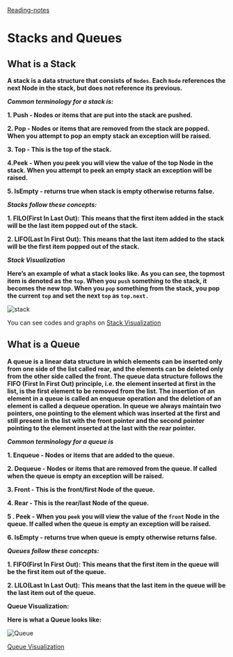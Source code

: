 [Reading-notes](https://odehyazan.github.io/reading-notes/)

# Stacks and Queues

## What is a Stack

**A stack is a data structure that consists of `Nodes`. Each `Node` references the next Node in the stack, but does not reference its previous.**

***Common terminology for a stack is:***

**1. Push - Nodes or items that are put into the stack are pushed.**

**2. Pop - Nodes or items that are removed from the stack are popped. When you attempt to pop an empty stack an exception will be raised.**

**3. Top - This is the top of the stack.**

**4.Peek - When you peek you will view the value of the top Node in the stack. When you attempt to peek an empty stack an exception will be raised.**

**5. IsEmpty - returns true when stack is empty otherwise returns false.**

***Stacks follow these concepts:***

**1. FILO(First In Last Out):**
**This means that the first item added in the stack will be the last item popped out of the stack.**

**2. LIFO(Last In First Out):**
**This means that the last item added to the stack will be the first item popped out of the stack.**

***Stack Visualization***

**Here’s an example of what a stack looks like. As you can see, the topmost item is denoted as the `top`. When you `push` something to the stack, it becomes the new top. When you `pop` something from the stack, you pop the current `top` and set the next `top` as `top.next.`**

![stack](https://codefellows.github.io/common_curriculum/data_structures_and_algorithms/Code_401/class-10/resources/images/stack1.PNG)

You can see codes and graphs on [Stack Visualization](https://codefellows.github.io/common_curriculum/data_structures_and_algorithms/Code_401/class-10/resources/stacks_and_queues.html)

## What is a Queue

**A queue is a linear data structure in which elements can be inserted only from one side of the list called rear, and the elements can be deleted only from the other side called the front. The queue data structure follows the FIFO (First In First Out) principle, i.e. the element inserted at first in the list, is the first element to be removed from the list. The insertion of an element in a queue is called an enqueue operation and the deletion of an element is called a dequeue operation. In queue we always maintain two pointers, one pointing to the element which was inserted at the first and still present in the list with the front pointer and the second pointer pointing to the element inserted at the last with the rear pointer.**

***Common terminology for a queue is***

**1. Enqueue - Nodes or items that are added to the queue.**

**2. Dequeue - Nodes or items that are removed from the queue. If called when the queue is empty an exception will be raised.**

**3. Front - This is the front/first Node of the queue.**

**4. Rear - This is the rear/last Node of the queue.**

**5 . Peek - When you `peek` you will view the value of the `front` Node in the queue. If called when the queue is empty an exception will be raised.**

**6. IsEmpty - returns true when queue is empty otherwise returns false.**

***Queues follow these concepts:***

**1. FIFO(First In First Out):**
**This means that the first item in the queue will be the first item out of the queue.**

**2. LILO(Last In Last Out):**
**This means that the last item in the queue will be the last item out of the queue.**

**Queue Visualization:**

**Here is what a Queue looks like:**

![Queue](https://codefellows.github.io/common_curriculum/data_structures_and_algorithms/Code_401/class-10/resources/images/Queue.PNG)

[Queue Visualization](https://codefellows.github.io/common_curriculum/data_structures_and_algorithms/Code_401/class-10/resources/stacks_and_queues.html)